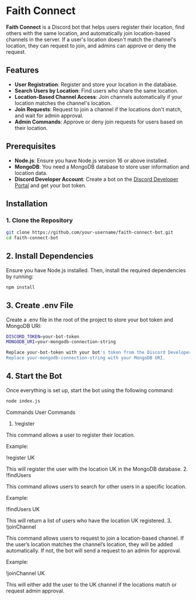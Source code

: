 # Faith Connect

**Faith Connect** is a Discord bot that helps users register their location, find others with the same location, and automatically join location-based channels in the server. If a user's location doesn't match the channel's location, they can request to join, and admins can approve or deny the request.

## Features

- **User Registration**: Register and store your location in the database.
- **Search Users by Location**: Find users who share the same location.
- **Location-Based Channel Access**: Join channels automatically if your location matches the channel's location.
- **Join Requests**: Request to join a channel if the locations don't match, and wait for admin approval.
- **Admin Commands**: Approve or deny join requests for users based on their location.

## Prerequisites

- **Node.js**: Ensure you have Node.js version 16 or above installed.
- **MongoDB**: You need a MongoDB database to store user information and location data.
- **Discord Developer Account**: Create a bot on the [Discord Developer Portal](https://discord.com/developers/applications) and get your bot token.

## Installation

### 1. Clone the Repository

```bash
git clone https://github.com/your-username/faith-connect-bot.git
cd faith-connect-bot
```
## 2. Install Dependencies

Ensure you have Node.js installed. Then, install the required dependencies by running:
```bash
npm install
```

## 3. Create .env File

Create a .env file in the root of the project to store your bot token and MongoDB URI:
```bash
DISCORD_TOKEN=your-bot-token
MONGODB_URI=your-mongodb-connection-string

Replace your-bot-token with your bot's token from the Discord Developer Portal.
Replace your-mongodb-connection-string with your MongoDB URI.
```
## 4. Start the Bot

Once everything is set up, start the bot using the following command:
```bash
node index.js
```

Commands
User Commands
1. !register <location>

This command allows a user to register their location.

Example:

!register UK

This will register the user with the location UK in the MongoDB database.
2. !findUsers <location>

This command allows users to search for other users in a specific location.

Example:

!findUsers UK

This will return a list of users who have the location UK registered.
3. !joinChannel <location>

This command allows users to request to join a location-based channel. If the user’s location matches the channel’s location, they will be added automatically. If not, the bot will send a request to an admin for approval.

Example:

!joinChannel UK

This will either add the user to the UK channel if the locations match or request admin approval.
